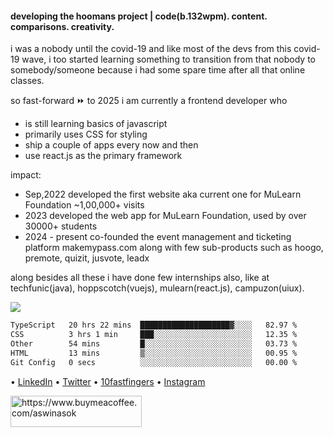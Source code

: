 #### developing the hoomans project | code(b.132wpm). content. comparisons. creativity.

<p>i was a nobody until the covid-19 and like most of the devs from this covid-19 wave, i too started learning something to transition from that nobody to somebody/someone because i had some spare time after all that online classes.

so fast-forward ⏩ to 2025
i am currently a frontend developer who 
- is still learning basics of javascript
- primarily uses CSS for styling
- ship a couple of apps every now and then 
- use react.js as the primary framework

impact:
- Sep,2022 developed the first website aka current one for MuLearn Foundation ~1,00,000+ visits
- 2023 developed the web app for MuLearn Foundation, used by over 30000+ students
- 2024 - present co-founded the event management and ticketing platform makemypass.com along with few sub-products such as hoogo, premote, quizit, jusvote, leadx 

along besides all these i have done few internships also, like at techfunic(java), hoppscotch(vuejs), mulearn(react.js), campuzon(uiux).<p>
<p>
  
<img src="https://visitor-badge.laobi.icu/badge?page_id=aswinasok"/></p>

<!--START_SECTION:waka-->

```txt
TypeScript   20 hrs 22 mins  ████████████████████▓░░░░   82.97 %
CSS          3 hrs 1 min     ███░░░░░░░░░░░░░░░░░░░░░░   12.35 %
Other        54 mins         █░░░░░░░░░░░░░░░░░░░░░░░░   03.73 %
HTML         13 mins         ▒░░░░░░░░░░░░░░░░░░░░░░░░   00.95 %
Git Config   0 secs          ░░░░░░░░░░░░░░░░░░░░░░░░░   00.00 %
```

<!--END_SECTION:waka-->

• [LinkedIn](https://www.linkedin.com/in/-aswinasok) • [Twitter](https://www.twitter.com/_aswin_asok_) • [10fastfingers](https://10fastfingers.com/user/2183335/) • [Instagram](https://www.instagram.com/_aswin_asok_)
<br/>
<p><a href="https://www.buymeacoffee.com/aswinasok"> <img align="left" src="https://cdn.buymeacoffee.com/buttons/v2/default-yellow.png" height="50" width="210" alt="https://www.buymeacoffee.com/aswinasok" /></a></p><br><br>
